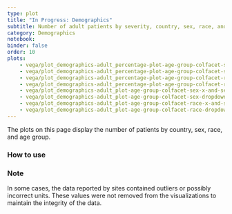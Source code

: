 ```yaml
---
type: plot
title: "In Progress: Demographics"
subtitle: Number of adult patients by severity, country, sex, race, and age group.
category: Demographics
notebook: 
binder: false
order: 10
plots:
    - vega/plot_demographics-adult_percentage-plot-age-group-colfacet-sex-x-and-severity-and-country.json
    - vega/plot_demographics-adult_percentage-plot-age-group-colfacet-sex-dropdown-and-severity-and-country.json
    - vega/plot_demographics-adult_percentage-plot-age-group-colfacet-race-x-and-severity-and-country.json
    - vega/plot_demographics-adult_percentage-plot-age-group-colfacet-race-dropdown-and-severity-and-country.json
    - vega/plot_demographics-adult_plot-age-group-colfacet-sex-x-and-severity-and-country.json
    - vega/plot_demographics-adult_plot-age-group-colfacet-sex-dropdown-and-severity-and-country.json
    - vega/plot_demographics-adult_plot-age-group-colfacet-race-x-and-severity-and-country.json
    - vega/plot_demographics-adult_plot-age-group-colfacet-race-dropdown-and-severity-and-country.json
---
```


The plots on this page display the number of patients by country, sex, race, and age group.

### How to use


### Note

In some cases, the data reported by sites contained outliers or possibly incorrect units. These values were not removed from the visualizations to maintain the integrity of the data.